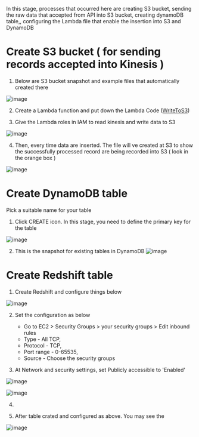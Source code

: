 In this stage, processes that occurred here are creating S3 bucket, sending the raw data that accepted from API into S3 bucket, creating dynamoDB table,, configuring the Lambda file that enable the insertion into S3 and DynamoDB

# Create S3 bucket ( for sending records accepted into Kinesis )

1. Below are S3 bucket snapshot and example files that automatically created there

![image](https://user-images.githubusercontent.com/48470854/129829126-91332d4e-e810-491c-9585-ac08a7a5499c.png)

2. Create a Lambda function and put down the Lambda Code ([WriteToS3](https://github.com/Syahirahaar/MyDataEngineeringProject/blob/main/Stream%20Processing/processing%20%26%20storage/stream-to-s3.py))

3. Give the Lambda roles in IAM to read kinesis and write data to S3

![image](https://user-images.githubusercontent.com/48470854/129829661-1e72c01c-314a-4bff-813d-1b30d177133f.png)

4. Then, every time data are inserted. The file will ve created at S3 to show the successfully processed record are being recorded into S3 ( look in the orange box )

![image](https://user-images.githubusercontent.com/48470854/129829126-91332d4e-e810-491c-9585-ac08a7a5499c.png)


# Create DynamoDB table

Pick a suitable name for your table

1. Click CREATE icon. In this stage, you need to define the primary key for the table

![image](https://user-images.githubusercontent.com/48470854/129895403-642de866-fe11-4a39-a2e7-e5310d45e208.png)

2. This is the snapshot for existing tables in DynamoDB 
![image](https://user-images.githubusercontent.com/48470854/129895528-3e975772-d5c8-4077-8fa3-547cf6ce882c.png)


# Create Redshift table

1. Create Redshift and configure things below

![image](https://user-images.githubusercontent.com/48470854/130171600-6e88a9fe-987d-4cdf-ab95-7259c230ecde.png)

2. Set the configuration as below
   - Go to EC2 > Security Groups > your security groups > Edit inbound rules
   - Type - All TCP,
   - Protocol - TCP,
   - Port range - 0-65535,
   - Source - Choose the security groups

3. At Network and security settings, set Publicly accessible to 'Enabled'

![image](https://user-images.githubusercontent.com/48470854/130175138-72a0de4c-7478-405e-81cc-eb69bbfc44f0.png)
   

![image](https://user-images.githubusercontent.com/48470854/130172208-a856f24d-52a7-463f-ae6b-23b197ff91bd.png)

4.






2. After table crated and configured as above. You may see the 

![image](https://user-images.githubusercontent.com/48470854/130171465-494fa175-abbf-4ad4-b8d7-4aaf83d557fc.png)






